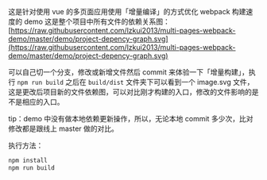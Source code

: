这是针对使用 vue 的多页面应用使用「增量编译」的方式优化 webpack 构建速度的 demo
这是整个项目中所有文件的依赖关系图：[https://raw.githubusercontent.com/lzkui2013/multi-pages-webpack-demo/master/demo/project-depency-graph.svg](https://raw.githubusercontent.com/lzkui2013/multi-pages-webpack-demo/master/demo/project-depency-graph.svg)

可以自己切一个分支，修改或新增文件然后 commit 来体验一下「增量构建」，执行 `npm run build` 之后在 `build/dist` 文件夹下可以看到一个 image.svg 文件，这是更改后项目新的文件依赖图，可以对比刚才构建的入口，修改的文件影响的是不是相应的入口。

tip：demo 中没有做本地依赖更新操作，所以，无论本地 commit 多少次，比对修改都是跟线上 master 做的对比。

执行方法：

```bash
npm install
npm run build
```
